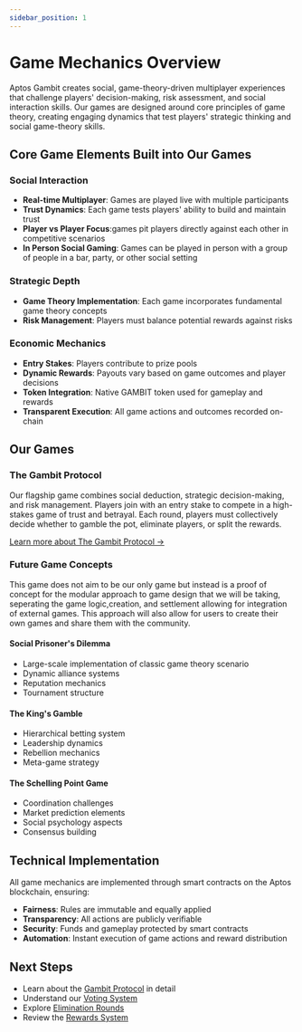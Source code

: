```yaml
---
sidebar_position: 1
---
```


# Game Mechanics Overview

Aptos Gambit creates social, game-theory-driven multiplayer experiences that challenge players' decision-making, risk assessment, and social interaction skills. Our games are designed around core principles of game theory, creating engaging dynamics that test players' strategic thinking and social game-theory skills.

## Core Game Elements Built into Our Games

### Social Interaction
- **Real-time Multiplayer**: Games are played live with multiple participants
- **Trust Dynamics**: Each game tests players' ability to build and maintain trust
- **Player vs Player Focus**:games pit players directly against each other in competitive scenarios
- **In Person Social Gaming**: Games can be played in person with a group of people in a bar, party, or other social setting

### Strategic Depth
- **Game Theory Implementation**: Each game incorporates fundamental game theory concepts
- **Risk Management**: Players must balance potential rewards against risks


### Economic Mechanics
- **Entry Stakes**: Players contribute to prize pools
- **Dynamic Rewards**: Payouts vary based on game outcomes and player decisions
- **Token Integration**: Native GAMBIT token used for gameplay and rewards
- **Transparent Execution**: All game actions and outcomes recorded on-chain

## Our Games

### The Gambit Protocol

Our flagship game combines social deduction, strategic decision-making, and risk management. Players join with an entry stake to compete in a high-stakes game of trust and betrayal. Each round, players must collectively decide whether to gamble the pot, eliminate players, or split the rewards.

[Learn more about The Gambit Protocol →](./gambit-protocol.md)

### Future Game Concepts
This game does not aim to be our only game but instead is a proof of concept for the modular approach to game design that we will be taking, seperating the game logic,creation, and settlement allowing for integration of external games. This approach will also allow for users to create their own games and share them with the community.

#### Social Prisoner's Dilemma
- Large-scale implementation of classic game theory scenario
- Dynamic alliance systems
- Reputation mechanics
- Tournament structure

#### The King's Gamble
- Hierarchical betting system
- Leadership dynamics
- Rebellion mechanics
- Meta-game strategy

#### The Schelling Point Game
- Coordination challenges
- Market prediction elements
- Social psychology aspects
- Consensus building

## Technical Implementation

All game mechanics are implemented through smart contracts on the Aptos blockchain, ensuring:

- **Fairness**: Rules are immutable and equally applied
- **Transparency**: All actions are publicly verifiable
- **Security**: Funds and gameplay protected by smart contracts
- **Automation**: Instant execution of game actions and reward distribution

## Next Steps

- Learn about the [Gambit Protocol](./gambit-protocol.md) in detail
- Understand our [Voting System](./voting-system.md)
- Explore [Elimination Rounds](./elimination-rounds.md)
- Review the [Rewards System](./rewards.md) 